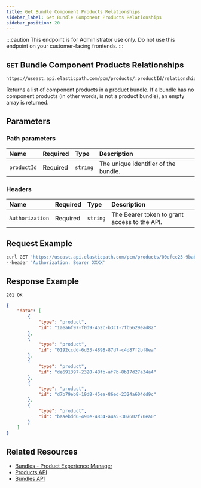 ```yaml
---
title: Get Bundle Component Products Relationships
sidebar_label: Get Bundle Component Products Relationships
sidebar_position: 20
---
```


:::caution
This endpoint is for Administrator use only. Do not use this endpoint on your customer-facing frontends.
:::

## `GET` Bundle Component Products Relationships

```http
https://useast.api.elasticpath.com/pcm/products/:productId/relationships/component_products
```

Returns a list of component products in a product bundle. If a bundle has no component products (in other words, is not a product bundle), an empty array is returned.

## Parameters

### Path parameters

| Name        | Required | Type     | Description                                  |
|:------------|:---------|:---------|:---------------------------------------------|
| `productId` | Required | `string` | The unique identifier of the bundle. |

### Headers

| Name            | Required | Type     | Description                          |
|:----------------|:---------|:---------|:-------------------------------------|
| `Authorization` | Required | `string` | The Bearer token to grant access to the API. |

## Request Example

```bash
curl GET 'https://useast.api.elasticpath.com/pcm/products/00efcc23-9bab-4bc7-9272-6b95111814e8/relationships/component_products' \
--header 'Authorization: Bearer XXXX'
```

## Response Example

`201 OK`

```json
{
    "data": [
        {
            "type": "product",
            "id": "1aea6f97-f0d9-452c-b3c1-7fb5629ead82"
        },
        {
            "type": "product",
            "id": "0192ccdd-6d33-4898-87d7-c4d87f2bf8ea"
        },
        {
            "type": "product",
            "id": "de691397-2320-48fb-af7b-8b17d27a34a4"
        },
        {
            "type": "product",
            "id": "d7b79eb8-19d8-45ea-86ed-2324a604dd9c"
        },
        {
            "type": "product",
            "id": "baaebdd6-490e-4834-a4a5-307602f70ea0"
        }
    ]
}
```

## Related Resources

- [Bundles - Product Experience Manager](/docs/pxm/products/pxm-bundles)
- [Products API](/docs/pxm/products/ep-pxm-products-api/pxm-products-api-overview)
- [Bundles API](/docs/pxm/products/pxm-bundles/pxm-bundles-api/create-a-bundle)
